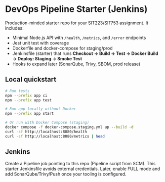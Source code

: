 # DevOps Pipeline Starter (Jenkins)

Production-minded starter repo for your SIT223/SIT753 assignment. It includes:
- Minimal Node.js API with `/health`, `/metrics`, and `/error` endpoints
- Jest unit test with coverage
- Dockerfile and docker-compose for staging/prod
- Jenkinsfile (starter) that runs **Checkout → Build → Test → Docker Build → Deploy: Staging → Smoke Test**
- Hooks to expand later (SonarQube, Trivy, SBOM, prod release)

## Local quickstart
```bash
# Run tests
npm --prefix app ci
npm --prefix app test

# Run app locally without Docker
npm --prefix app start

# Or run with Docker Compose (staging)
docker compose -f docker-compose.staging.yml up --build -d
curl -sf http://localhost:8080/health
curl -sf http://localhost:8080/metrics | head
```

## Jenkins
Create a Pipeline job pointing to this repo (Pipeline script from SCM). This starter Jenkinsfile avoids external credentials.
Later, enable FULL mode and add SonarQube/Trivy/Push once your tooling is configured.

